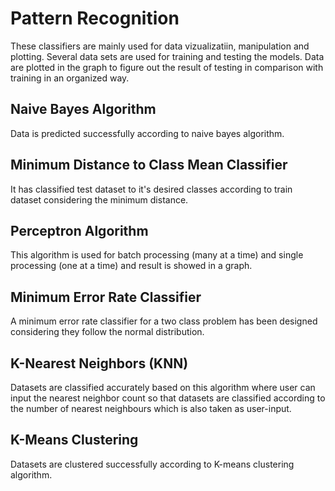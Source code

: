 # Pattern Recognition

These classifiers are mainly used for data vizualizatiin, manipulation and plotting. Several data sets are used for training and testing the models. Data are plotted in the graph to figure out the result of testing in comparison with training in an organized way.

## Naive Bayes Algorithm 
Data is predicted successfully according to naive bayes algorithm.

## Minimum Distance to Class Mean Classifier
It has classified test dataset to it's desired classes according to train dataset considering the minimum distance.

## Perceptron Algorithm
This algorithm is used for batch processing (many at a time) and single processing (one at a time) and result is showed in a graph.

## Minimum Error Rate Classifier
A minimum error rate classifier for a two class problem has been designed considering they follow the normal distribution.

## K-Nearest Neighbors (KNN) 
Datasets are classified accurately based on this algorithm where user can input the nearest neighbor count so that datasets are classified according to the number of nearest neighbours which is also taken as user-input.

## K-Means Clustering
Datasets are clustered successfully according to K-means clustering algorithm.
